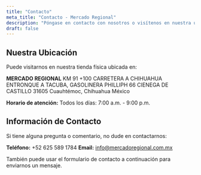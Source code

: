 ```yaml
---
title: "Contacto"
meta_title: "Contacto - Mercado Regional"
description: "Póngase en contacto con nosotros o visítenos en nuestra ubicación física para conocer más sobre nuestros productos locales"
draft: false
---
```


## Nuestra Ubicación

Puede visitarnos en nuestra tienda física ubicada en:

**MERCADO REGIONAL**
KM 91 +100 CARRETERA A CHIHUAHUA
ENTRONQUE A TACUBA, GASOLINERA PHILLIPH 66
CIENEGA DE CASTILLO
31605 Cuauhtémoc, Chihuahua
México

**Horario de atención:**
Todos los días: 7:00 a.m. - 9:00 p.m.

## Información de Contacto

Si tiene alguna pregunta o comentario, no dude en contactarnos:

**Teléfono:** +52 625 589 1784
**Email:** info@mercadoregional.com.mx

También puede usar el formulario de contacto a continuación para enviarnos un mensaje.
